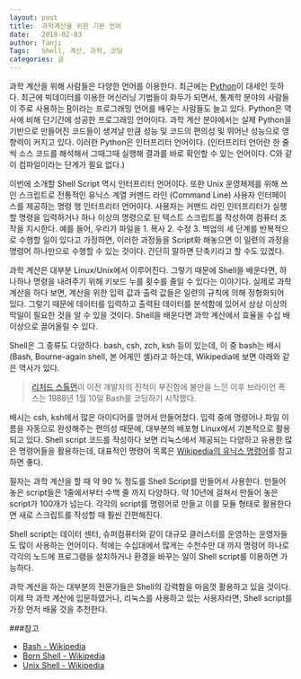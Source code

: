 ```yaml
---
layout: post
title:  과학계산을 위한 기본 언어
date:   2018-02-03
author: Tanji
Tags:   Shell, 계산, 과학, 코딩
categories: 글
---
```


과학 계산을 위해 사람들은 다양한 언어를 이용한다. 최근에는 [Python](https://www.python.org/)이 대세인 듯하다. 최근에 빅데이터를 이용한 머신러닝 기법들이 화두가 되면서, 통계학 분야의 사람들이 주로 사용하는 [R](https://www.r-project.org/)이라는 프로그래밍 언어를 배우는 사람들도 늘고 있다. Python은 역사에 비해 단기간에 성공한 프로그래밍 언어이다. 과학 계산 분야에서는 실제 Python을 기반으로 만들어진 코드들이 생겨날 만큼 성능 및 코드의 편의성 및 뛰어난 성능으로 영향력이 커지고 있다. 이러한 Python은 인터프리터 언어이다. (인터프리터 언어란 한 줄씩 소스 코드를 해석해서 그때그때 실행해 결과를 바로 확인할 수 있는 언어이다. C와 같이 컴파일이라는 단계가 필요 없다.)

이번에 소개할 Shell Script 역시 인터프리터 언어이다. 또한 Unix 운영체제를 위해 쓰인 스크립트로 전통적인 유닉스 계열 커멘드 라인 (Command Line) 사용자 인터페이스를 제공하는 명령 행 인터프리터 언어이다. 사용자는 커맨드 라인 인터프리터가 실행할 명령을 입력하거나 하나 이상의 명령으로 된 텍스트 스크립트를 작성하여 컴퓨터 조작을 지시한다. 예를 들어, 우리가 파일을 1. 복사 2. 수정 3. 백업의 세 단계를 반복적으로 수행할 일이 있다고 가정하면, 이러한 과정들을 Script화 해놓으면 이 일련의 과정을 명령어 하나만으로 수행할 수 있는 것이다. 간단히 말하면 단축키라고 할 수도 있겠다. 

과학 계산은 대부분 Linux/Unix에서 이루어진다. 그렇기 때문에 Shell을 배운다면, 하나하나 명령을 내려주기 위해 키보드 누를 횟수를 줄일 수 있다는 이야기다. 실제로 과학 계산을 하다 보면, 계산을 위한 입력 값과 출력 값들은 일련의 규칙에 의해 정형화되어 있다. 그렇기 때문에 데이터를 입력하고 출력된 데이터를 분석함에 있어서 상상 이상의 막일이 필요한 것을 알 수 있을 것이다. Shell을 배운다면 과학 계산에서 효율을 수십 배 이상으로 끌어올릴 수 있다.

Shell은 그 종류도 다양하다. bash, csh, zch, ksh 등이 있는데, 이 중 bash는 배시 (Bash, Bourne-again shell, 본 어게인 셸)라고 하는데, Wikipedia에 보면 아래와 같은 역사가 있다.

> [리처드 스톨먼](https://ko.wikipedia.org/wiki/리처드_스톨먼)이 이전 개발자의 진척이 부진함에 불만을 느낀 이후 브라이언 폭스는 1988년 1월 10일 Bash를 코딩하기 시작했다.

배시는 csh, ksh에서 많은 아이디어를 얻어서 만들어졌다. 입력 중에 명령어나 파일 이름을 자동으로 완성해주는 편의성 때문에, 대부분의 배포형 Linux에서 기본적으로 활용되고 있다. Shell script 코드를 작성하다 보면 리눅스에서 제공되는 다양하고 유용한 많은 명령어들을 활용하는데, 대표적인 명령어 목록은 [Wikipedia의 유닉스 명령어](https://ko.wikipedia.org/wiki/틀:유닉스_명령어)를 참고하면 좋다.

필자는 과학 계산을 할 때 약 90 % 정도를 Shell Script를 만들어서 사용한다. 만들어 놓은 script들은 1줄에서부터 수백 줄 까지 다양하다. 약 10년에 걸쳐서 만들어 놓은 script가 100개가 넘는다. 각각의 script를 명령어로 만들고 이를 모듈 형태로 활용한다면 새로 스크립트를 작성할 때 훨씬 간편해진다.

Shell script는 데이터 센터, 슈퍼컴퓨터와 같이 대규모 클러스터를 운영하는 운영자들도 많이 사용하는 언어이다. 적에는 수십대에서 많게는 수천수만 대 까지 명령어 하나로 각각의 노드에 프로그램을 설치하거나 환경을 바꾸는 일이 Shell script를 이용하면 가능하다. 

과학 계산을 하는 대부분의 전문가들은 Shell의 강력함을 마음껏 활용하고 있을 것이다. 이제 막 과학 계산에 입문하였거나, 리눅스를 사용하고 있는 사용자라면, Shell script를 가장 먼저 배울 것을 추천한다.


###참고

- [Bash - Wikipedia](https://ko.wikipedia.org/wiki/배시_(유닉스_셸))
- [Born Shell - Wikipedia](https://ko.wikipedia.org/wiki/본_셸)
- [Unix Shell - Wikipedia](https://ko.wikipedia.org/wiki/유닉스_셸)